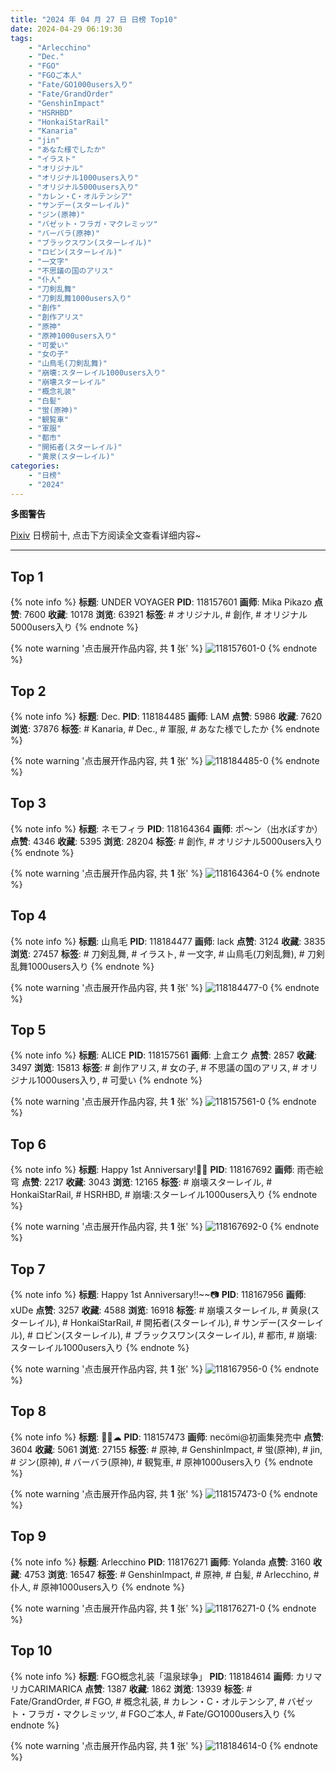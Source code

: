 ```yaml
---
title: "2024 年 04 月 27 日 日榜 Top10"
date: 2024-04-29 06:19:30
tags:
    - "Arlecchino"
    - "Dec."
    - "FGO"
    - "FGOご本人"
    - "Fate/GO1000users入り"
    - "Fate/GrandOrder"
    - "GenshinImpact"
    - "HSRHBD"
    - "HonkaiStarRail"
    - "Kanaria"
    - "jin"
    - "あなた様でしたか"
    - "イラスト"
    - "オリジナル"
    - "オリジナル1000users入り"
    - "オリジナル5000users入り"
    - "カレン・C・オルテンシア"
    - "サンデー(スターレイル)"
    - "ジン(原神)"
    - "バゼット・フラガ・マクレミッツ"
    - "バーバラ(原神)"
    - "ブラックスワン(スターレイル)"
    - "ロビン(スターレイル)"
    - "一文字"
    - "不思議の国のアリス"
    - "仆人"
    - "刀剣乱舞"
    - "刀剣乱舞1000users入り"
    - "創作"
    - "創作アリス"
    - "原神"
    - "原神1000users入り"
    - "可愛い"
    - "女の子"
    - "山鳥毛(刀剣乱舞)"
    - "崩壊:スターレイル1000users入り"
    - "崩壊スターレイル"
    - "概念礼装"
    - "白髪"
    - "蛍(原神)"
    - "観覧車"
    - "軍服"
    - "都市"
    - "開拓者(スターレイル)"
    - "黄泉(スターレイル)"
categories:
    - "日榜"
    - "2024"
---
```


<i class="fa fa-triangle-exclamation"></i>**多图警告**<i class="fa fa-triangle-exclamation"></i>

[Pixiv](https://www.pixiv.net/) 日榜前十, 点击下方阅读全文查看详细内容~

<!-- more -->

---

## Top 1

{% note info %}
**标题**: UNDER VOYAGER
**PID**: 118157601 **画师**: Mika Pikazo
**点赞**: 7600 **收藏**: 10178 **浏览**: 63921
**标签**: # オリジナル, # 創作, # オリジナル5000users入り
{% endnote %}

{% note warning '点击展开作品内容, 共 **1** 张' %}
![118157601-0](https://i.pixiv.re/img-original/img/2024/04/26/00/00/27/118157601_p0.png)
{% endnote %}

## Top 2

{% note info %}
**标题**: Dec.
**PID**: 118184485 **画师**: LAM
**点赞**: 5986 **收藏**: 7620 **浏览**: 37876
**标签**: # Kanaria, # Dec., # 軍服, # あなた様でしたか
{% endnote %}

{% note warning '点击展开作品内容, 共 **1** 张' %}
![118184485-0](https://i.pixiv.re/img-original/img/2024/04/27/00/00/30/118184485_p0.jpg)
{% endnote %}

## Top 3

{% note info %}
**标题**: ネモフィラ
**PID**: 118164364 **画师**: ポ～ン（出水ぽすか）
**点赞**: 4346 **收藏**: 5395 **浏览**: 28204
**标签**: # 創作, # オリジナル5000users入り
{% endnote %}

{% note warning '点击展开作品内容, 共 **1** 张' %}
![118164364-0](https://i.pixiv.re/img-original/img/2024/04/26/07/30/01/118164364_p0.jpg)
{% endnote %}

## Top 4

{% note info %}
**标题**: 山鳥毛
**PID**: 118184477 **画师**: lack
**点赞**: 3124 **收藏**: 3835 **浏览**: 27457
**标签**: # 刀剣乱舞, # イラスト, # 一文字, # 山鳥毛(刀剣乱舞), # 刀剣乱舞1000users入り
{% endnote %}

{% note warning '点击展开作品内容, 共 **1** 张' %}
![118184477-0](https://i.pixiv.re/img-original/img/2024/04/27/00/00/29/118184477_p0.png)
{% endnote %}

## Top 5

{% note info %}
**标题**: ALICE
**PID**: 118157561 **画师**: 上倉エク
**点赞**: 2857 **收藏**: 3497 **浏览**: 15813
**标签**: # 創作アリス, # 女の子, # 不思議の国のアリス, # オリジナル1000users入り, # 可愛い
{% endnote %}

{% note warning '点击展开作品内容, 共 **1** 张' %}
![118157561-0](https://i.pixiv.re/img-original/img/2024/04/26/22/08/50/118157561_p0.jpg)
{% endnote %}

## Top 6

{% note info %}
**标题**: Happy 1st Anniversary!🥂✨
**PID**: 118167692 **画师**: 雨壱絵穹
**点赞**: 2217 **收藏**: 3043 **浏览**: 12165
**标签**: # 崩壊スターレイル, # HonkaiStarRail, # HSRHBD, # 崩壊:スターレイル1000users入り
{% endnote %}

{% note warning '点击展开作品内容, 共 **1** 张' %}
![118167692-0](https://i.pixiv.re/img-original/img/2024/04/26/12/00/08/118167692_p0.png)
{% endnote %}

## Top 7

{% note info %}
**标题**: Happy 1st Anniversary!!~~📷
**PID**: 118167956 **画师**: xUDe
**点赞**: 3257 **收藏**: 4588 **浏览**: 16918
**标签**: # 崩壊スターレイル, # 黄泉(スターレイル), # HonkaiStarRail, # 開拓者(スターレイル), # サンデー(スターレイル), # ロビン(スターレイル), # ブラックスワン(スターレイル), # 都市, # 崩壊:スターレイル1000users入り
{% endnote %}

{% note warning '点击展开作品内容, 共 **1** 张' %}
![118167956-0](https://i.pixiv.re/img-original/img/2024/04/26/12/13/53/118167956_p0.jpg)
{% endnote %}

## Top 8

{% note info %}
**标题**: 🎡🌸☁
**PID**: 118157473 **画师**: necömi@初画集発売中
**点赞**: 3604 **收藏**: 5061 **浏览**: 27155
**标签**: # 原神, # GenshinImpact, # 蛍(原神), # jin, # ジン(原神), # バーバラ(原神), # 観覧車, # 原神1000users入り
{% endnote %}

{% note warning '点击展开作品内容, 共 **1** 张' %}
![118157473-0](https://i.pixiv.re/img-original/img/2024/04/26/00/00/03/118157473_p0.png)
{% endnote %}

## Top 9

{% note info %}
**标题**: Arlecchino
**PID**: 118176271 **画师**: Yolanda
**点赞**: 3160 **收藏**: 4753 **浏览**: 16547
**标签**: # GenshinImpact, # 原神, # 白髪, # Arlecchino, # 仆人, # 原神1000users入り
{% endnote %}

{% note warning '点击展开作品内容, 共 **1** 张' %}
![118176271-0](https://i.pixiv.re/img-original/img/2024/04/26/19/43/49/118176271_p0.jpg)
{% endnote %}

## Top 10

{% note info %}
**标题**: FGO概念礼装「温泉球争」
**PID**: 118184614 **画师**: カリマリカCARIMARICA
**点赞**: 1387 **收藏**: 1862 **浏览**: 13939
**标签**: # Fate/GrandOrder, # FGO, # 概念礼装, # カレン・C・オルテンシア, # バゼット・フラガ・マクレミッツ, # FGOご本人, # Fate/GO1000users入り
{% endnote %}

{% note warning '点击展开作品内容, 共 **1** 张' %}
![118184614-0](https://i.pixiv.re/img-original/img/2024/04/27/00/01/11/118184614_p0.png)
{% endnote %}
